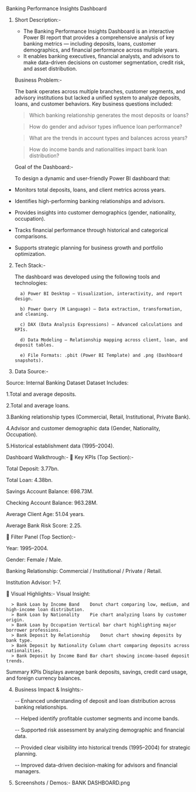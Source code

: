 Banking Performance Insights Dashboard
 1. Short Description:-

    * The Banking Performance Insights Dashboard is an interactive Power BI report that provides a comprehensive analysis of key banking metrics — including deposits, loans, customer demographics, and financial performance across multiple years.
    * It enables banking executives, financial analysts, and advisors to make data-driven decisions on customer segmentation, credit risk, and asset distribution.

    Business Problem:-

     The bank operates across multiple branches, customer segments, and advisory institutions but lacked a unified system to analyze deposits, loans, and customer behaviors.
    Key business questions included:

      > Which banking relationship generates the most deposits or loans?

      > How do gender and advisor types influence loan performance?

      > What are the trends in account types and balances across years?

      > How do income bands and nationalities impact bank loan distribution?

    Goal of the Dashboard:-

    To design a dynamic and user-friendly Power BI dashboard that:

   * Monitors total deposits, loans, and client metrics across years.

   * Identifies high-performing banking relationships and advisors.

   * Provides insights into customer demographics (gender, nationality, occupation).

   * Tracks financial performance through historical and categorical comparisons.

   * Supports strategic planning for business growth and portfolio optimization.

  2. Tech Stack:-

     The dashboard was developed using the following tools and technologies:

           a) Power BI Desktop – Visualization, interactivity, and report design.

           b) Power Query (M Language) – Data extraction, transformation, and cleaning.

           c) DAX (Data Analysis Expressions) – Advanced calculations and KPIs.

           d) Data Modeling – Relationship mapping across client, loan, and deposit tables.

           e) File Formats: .pbit (Power BI Template) and .png (Dashboard snapshots).

  3. Data Source:-

Source: Internal Banking Dataset
Dataset Includes:

1.Total and average deposits.

2.Total and average loans.

3.Banking relationship types (Commercial, Retail, Institutional, Private Bank).

4.Advisor and customer demographic data (Gender, Nationality, Occupation).

5.Historical establishment data (1995–2004).

Dashboard Walkthrough:-
🔹 Key KPIs (Top Section):-

Total Deposit: 3.77bn.

Total Loan: 4.38bn.

Savings Account Balance: 698.73M.

Checking Account Balance: 963.28M.

Average Client Age: 51.04 years.

Average Bank Risk Score: 2.25.

🔹 Filter Panel (Top Section):-

Year: 1995–2004.

Gender: Female / Male.

Banking Relationship: Commercial / Institutional / Private / Retail.

Institution Advisor: 1–7.

🔹 Visual Highlights:-
    Visual	Insight:
    
      > Bank Loan by Income Band	Donut chart comparing low, medium, and high-income loan distribution.
      > Bank Loan by Nationality	Pie chart analyzing loans by customer origin.
      > Bank Loan by Occupation	Vertical bar chart highlighting major borrower professions.
      > Bank Deposit by Relationship	Donut chart showing deposits by bank type.
      > Bank Deposit by Nationality	Column chart comparing deposits across nationalities.
      > Bank Deposit by Income Band	Bar chart showing income-based deposit trends.
  Summary KPIs	Displays average bank deposits, savings, credit card usage, and foreign currency balances.
  
4. Business Impact & Insights:-

   -- Enhanced understanding of deposit and loan distribution across banking relationships.

   -- Helped identify profitable customer segments and income bands.

   -- Supported risk assessment by analyzing demographic and financial data.

   -- Provided clear visibility into historical trends (1995–2004) for strategic planning.

   -- Improved data-driven decision-making for advisors and financial managers.

5.  Screenshots / Demos:- 
     BANK DASHBOARD.png
